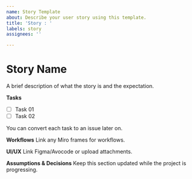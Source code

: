 ```yaml
---
name: Story Template
about: Describe your user story using this template.
title: 'Story : '
labels: story
assignees: ''

---
```


Story Name
=========

A brief description of what the story is and the expectation.

**Tasks**
- [ ] Task 01
- [ ] Task 02

You can convert each task to an issue later on.

**Workflows**
Link any Miro frames for workflows.

**UI/UX**
Link Figma/Avocode or upload attachments.

**Assumptions & Decisions**
Keep this section updated while the project is progressing.
